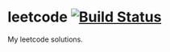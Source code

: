 # leetcode [![Build Status](https://travis-ci.org/lbsx/leetcode.svg?branch=master)](https://travis-ci.org/lbsx/leetcode)

My leetcode solutions.
